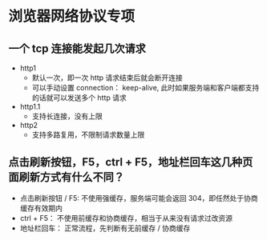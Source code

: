 # 浏览器网络协议专项

## 一个 tcp 连接能发起几次请求

- http1
    - 默认一次，即一次 http 请求结束后就会断开连接
    - 可以手动设置 connection： keep-alive, 此时如果服务端和客户端都支持的话就可以发送多个 http 请求
- http1.1
    - 支持长连接，没有上限
- http2
    - 支持多路复用，不限制请求数量上限

## 点击刷新按钮，F5，ctrl + F5，地址栏回车这几种页面刷新方式有什么不同？

- 点击刷新按钮 / F5: 不使用强缓存，服务端可能会返回 304，即任然处于协商缓存有效期内
- ctrl + F5： 不使用前缓存和协商缓存，相当于从来没有请求过改资源
- 地址栏回车： 正常流程，先判断有无前缓存 / 协商缓存